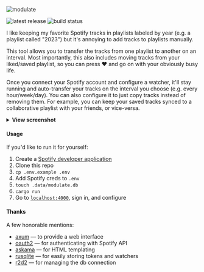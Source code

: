 <p>
  <picture>
    <source media="(prefers-color-scheme: dark)" srcset="https://github.com/zaknesler/modulate/assets/7189795/1c5f53fc-d014-4e7b-8c61-7122dedb7445">
    <img src="https://github.com/zaknesler/modulate/assets/7189795/1e6e73b4-2be5-40cb-9a59-d1983c4d5448" alt="modulate" width="150">
  </picture>
</p>

![latest release](https://img.shields.io/github/v/release/zaknesler/modulate)
![build status](https://img.shields.io/github/actions/workflow/status/zaknesler/modulate/test.yml)

I like keeping my favorite Spotify tracks in playlists labeled by year (e.g. a playlist called "2023") but it's annoying to add tracks to playlists manually.

This tool allows you to transfer the tracks from one playlist to another on an interval. Most importantly, this also includes moving tracks from your liked/saved playlist, so you can press ❤️ and go on with your obviously busy life.

Once you connect your Spotify account and configure a watcher, it'll stay running and auto-transfer your tracks on the interval you choose (e.g. every hour/week/day). You can also configure it to just copy tracks instead of removing them. For example, you can keep your saved tracks synced to a collaborative playlist with your friends, or vice-versa.

<details>
  <summary><strong>View screenshot</strong></summary>
  <picture>
    <source media="(prefers-color-scheme: dark)" srcset=".github/assets/dark.png">
    <img alt="screenshot of app after configuring watchers" width="400" src=".github/assets/light.png">
  </picture>
</details>

#### Usage

If you'd like to run it for yourself:

1. Create a [Spotify developer application](https://developer.spotify.com/dashboard)
1. Clone this repo
1. `cp .env.example .env`
1. Add Spotify creds to `.env`
1. `touch .data/modulate.db`
1. `cargo run`
1. Go to [`localhost:4000`](http://localhost:4000), sign in, and configure

#### Thanks

A few honorable mentions:

- [axum](https://github.com/tokio-rs/axum) — to provide a web interface
- [oauth2](https://github.com/ramosbugs/oauth2-rs) — for authenticating with Spotify API
- [askama](https://github.com/djc/askama) — for HTML templating
- [rusqlite](https://github.com/rusqlite/rusqlite) — for easily storing tokens and watchers
- [r2d2](https://github.com/sfackler/r2d2) — for managing the db connection
